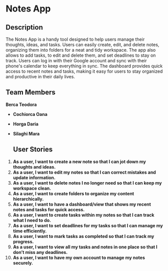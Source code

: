 # Notes App

## Description
The Notes App is a handy tool designed to help users manage their thoughts, ideas, and tasks. Users can easily create, edit, and delete notes, organizing them into folders for a neat and tidy workspace. The app also allows to add tasks, to edit and delete them, and set deadlines to stay on track. Users can log in with their Google account and sync with their phone's calendar to keep everything in sync. The dashboard provides quick access to recent notes and tasks, making it easy for users to stay organized and productive in their daily lives.
## Team Members

 **Berca Teodora**
- **Cochiorca Oana**
- **Horga Daria**
- **Silaghi Mara**

  ## User Stories

1. **As a user, I want to create a new note so that I can jot down my thoughts and ideas.** 
2. **As a user, I want to edit my notes so that I can correct mistakes and update information.**
3. **As a user, I want to delete notes I no longer need so that I can keep my workspace clean.**
4. **As a user, I want to create folders to organize my content hierarchically.**
5. **As a user, I want to have a dashboard/view that shows my recent notes and tasks for quick access.**
6. **As a user, I want to create tasks within my notes so that I can track what I need to do.**
7. **As a user, I want to set deadlines for my tasks so that I can manage my time efficiently.**
8. **As a user, I want to mark tasks as completed so that I can track my progress.**
9. **As a user, I want to view all my tasks and notes in one place so that I don’t miss any deadlines.**
10. **As a user, I want to have my own account to manage my notes securely.**

